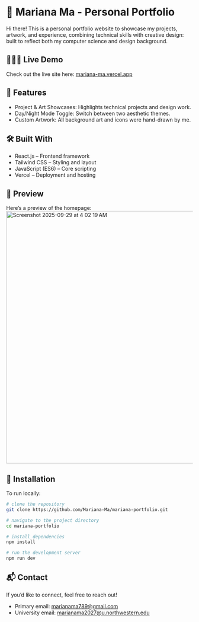 # 🌸 Mariana Ma - Personal Portfolio

Hi there! This is a personal portfolio website to showcase my projects, artwork, and experience, combining technical skills with creative design:
built to reflect both my computer science and design background.

## 👩🏻‍💻 Live Demo

Check out the live site here: [mariana-ma.vercel.app](mariana-ma.vercel.app)

## 🚀 Features
* Project & Art Showcases: Highlights technical projects and design work.
* Day/Night Mode Toggle: Switch between two aesthetic themes.
* Custom Artwork: All background art and icons were hand-drawn by me.

## 🛠️ Built With
* React.js – Frontend framework
* Tailwind CSS – Styling and layout
* JavaScript (ES6) – Core scripting
* Vercel – Deployment and hosting

## 📸 Preview

Here’s a preview of the homepage:
<img width="1440" height="681" alt="Screenshot 2025-09-29 at 4 02 19 AM" src="https://github.com/user-attachments/assets/804e8281-e965-4f92-9af5-1507bf0740d3" />

## 📂 Installation

To run locally:
```bash
# clone the repository
git clone https://github.com/Mariana-Ma/mariana-portfolio.git

# navigate to the project directory
cd mariana-portfolio

# install dependencies
npm install

# run the development server
npm run dev
```

## 📬 Contact

If you’d like to connect, feel free to reach out!
	
* Primary email: marianama789@gmail.com
* University email: marianama2027@u.northwestern.edu


